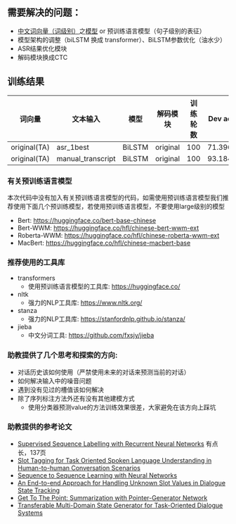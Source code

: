## 需要解决的问题：
- [中文词向量（词级别）](https://github.com/Embedding/Chinese-Word-Vectors/blob/master/README_zh.md)之[模型](https://jbox.sjtu.edu.cn/l/a19WDe) or 预训练语言模型（句子级别的表征）
- 模型架构的调整（biLSTM 换成 transformer）、BiLSTM参数优化（油水少）
- ASR结果优化模块
- 解码模块换成CTC

## 训练结果
| 词向量 | 文本输入 | 模型 | 解码模块 | 训练轮数 | Dev acc |
| ---- | ---- | ---- |  ---- |  ---- |  ---- |  
| original(TA) | asr_1best | BiLSTM | original | 100 | 71.3966 |
| original(TA) | manual_transcript | BiLSTM | original | 100 | 93.1844 |



### 有关预训练语言模型
本次代码中没有加入有关预训练语言模型的代码，如需使用预训练语言模型我们推荐使用下面几个预训练模型，若使用预训练语言模型，不要使用large级别的模型
+ Bert: https://huggingface.co/bert-base-chinese
+ Bert-WWM: https://huggingface.co/hfl/chinese-bert-wwm-ext
+ Roberta-WWM: https://huggingface.co/hfl/chinese-roberta-wwm-ext
+ MacBert: https://huggingface.co/hfl/chinese-macbert-base

### 推荐使用的工具库
+ transformers
  + 使用预训练语言模型的工具库: https://huggingface.co/
+ nltk
  + 强力的NLP工具库: https://www.nltk.org/
+ stanza
  + 强力的NLP工具库: https://stanfordnlp.github.io/stanza/
+ jieba
  + 中文分词工具: https://github.com/fxsjy/jieba

### 助教提供了几个思考和探索的方向:
+ 对话历史该如何使用（严禁使用未来的对话来预测当前的对话）
+ 如何解决输入中的噪音问题
+ 遇到没有见过的槽值该如何解决
+ 除了序列标注方法外还有没有其他建模方式
    + 使用分类器预测value的方法训练效果很差，大家避免在该方向上踩坑

### 助教提供的参考论文
+ [Supervised Sequence Labelling with Recurrent Neural Networks](https://www.cs.toronto.edu/~graves/preprint.pdf) 有点长，137页
+ [Slot Tagging for Task Oriented Spoken Language Understanding in Human-to-human Conversation Scenarios](https://aclanthology.org/K19-1071.pdf)
+ [Sequence to Sequence Learning with Neural Networks](https://arxiv.org/pdf/1409.3215.pdf)
+ [An End-to-end Approach for Handling Unknown Slot Values in Dialogue State Tracking](https://arxiv.org/pdf/1805.01555.pdf)
+ [Get To The Point: Summarization with Pointer-Generator Network](https://arxiv.org/pdf/1704.04368.pdf)
+ [Transferable Multi-Domain State Generator for Task-Oriented Dialogue Systems](https://arxiv.org/pdf/1905.08743.pdf)
